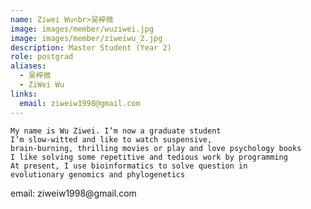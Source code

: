 ```yaml
---
name: Ziwei Wu<br>吴梓微
image: images/member/wuziwei.jpg
image: images/member/ziweiwu_2.jpg
description: Master Student (Year 2)
role: postgrad
aliases:
  - 吴梓微
  - ZiWei Wu
links:
  email: ziweiw1998@gmail.com
---
```


    My name is Wu Ziwei. I’m now a graduate student    
    I’m slow-witted and like to watch suspensive,    
    brain-burning, thrilling movies or play and love psychology books    
    I like solving some repetitive and tedious work by programming    
    At present, I use bioinformatics to solve question in
    evolutionary genomics and phylogenetics  
<centre>
email: ziweiw1998@gmail.com
</centre>
